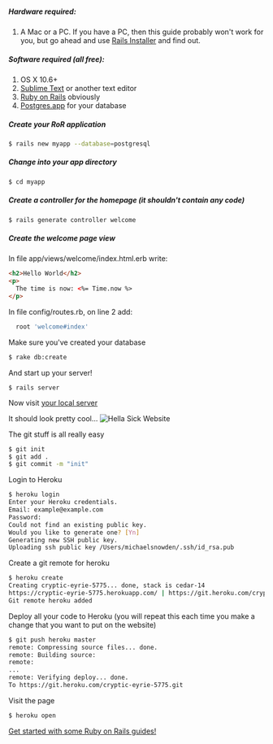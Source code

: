 ##### Hardware required:

1. A Mac or a PC. If you have a PC, then this guide probably won't work for you, but go ahead and use [Rails Installer](http://railsinstaller.org/en) and find out. 

##### Software required (all free):

1. OS X 10.6+
2. [Sublime Text](http://www.sublimetext.com/2) or another text editor
3. [Ruby on Rails](https://github.com/tokaido/tokaidoapp) obviously
4. [Postgres.app](http://postgresapp.com/) for your database

##### Create your RoR application

```bash
$ rails new myapp --database=postgresql
```

##### Change into your app directory

```bash
$ cd myapp
```

##### Create a controller for the homepage (it shouldn't contain any code)

```bash
$ rails generate controller welcome
```

##### Create the welcome page view

In file app/views/welcome/index.html.erb write:

```html
<h2>Hello World</h2>
<p>
  The time is now: <%= Time.now %>
</p>
```

In file config/routes.rb, on line 2 add:
```ruby
  root 'welcome#index'
```
Make sure you've created your database

```bash
$ rake db:create
```

And start up your server!

```
$ rails server
```
Now visit [your local server](http://localhost:3000/)

It should look pretty cool...
![Hella Sick Website](http://i59.tinypic.com/elqma.png)

The git stuff is all really easy

```bash
$ git init
$ git add .
$ git commit -m "init"
```

Login to Heroku

```bash
$ heroku login
Enter your Heroku credentials.
Email: example@example.com
Password:
Could not find an existing public key.
Would you like to generate one? [Yn]
Generating new SSH public key.
Uploading ssh public key /Users/michaelsnowden/.ssh/id_rsa.pub
```

Create a git remote for heroku

```bash
$ heroku create
Creating cryptic-eyrie-5775... done, stack is cedar-14
https://cryptic-eyrie-5775.herokuapp.com/ | https://git.heroku.com/cryptic-eyrie-5775.git
Git remote heroku added
```

Deploy all your code to Heroku (you will repeat this each time you make a change that you want to put on the website)

```bash
$ git push heroku master
remote: Compressing source files... done.
remote: Building source:
remote:
...
remote: Verifying deploy... done.
To https://git.heroku.com/cryptic-eyrie-5775.git
```

Visit the page

```bash
$ heroku open
```

[Get started with some Ruby on Rails guides!](http://edgeguides.rubyonrails.org/getting_started.html)